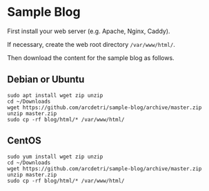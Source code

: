 # Sample Blog

First install your web server (e.g. Apache, Nginx, Caddy).

If necessary, create the web root directory `/var/www/html/`.

Then download the content for the sample blog as follows.

## Debian or Ubuntu

```
sudo apt install wget zip unzip
cd ~/Downloads
wget https://github.com/arcdetri/sample-blog/archive/master.zip
unzip master.zip
sudo cp -rf blog/html/* /var/www/html/
```

## CentOS

```
sudo yum install wget zip unzip
cd ~/Downloads
wget https://github.com/arcdetri/sample-blog/archive/master.zip
unzip master.zip
sudo cp -rf blog/html/* /var/www/html/
```
